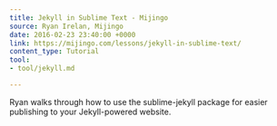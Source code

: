 ```yaml
---
title: Jekyll in Sublime Text - Mijingo
source: Ryan Irelan, Mijingo
date: 2016-02-23 23:40:00 +0000
link: https://mijingo.com/lessons/jekyll-in-sublime-text/
content_type: Tutorial
tool:
- tool/jekyll.md

---
```

Ryan walks through how to use the sublime-jekyll package for easier publishing to your Jekyll-powered website. 





